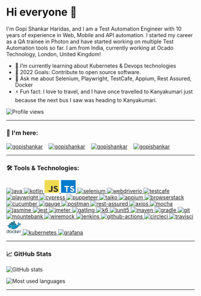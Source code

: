 # Hi everyone 👋

I'm Gopi Shankar Haridas, and I am a Test Automation Engineer with 10 years of experience in Web, Mobile and API automation. I started my career as a QA trainee in Photon and have started working on multiple Test Automation tools so far. I am from India, currently working at Ocado Technology, London, United Kingdom! 

- 🌱 I’m currently learning about Kubernetes & Devops technologies 
- 🥅 2022 Goals: Contribute to open source software. 
- 💬 Ask me about Selenium, Playwright, TestCafe, Appium, Rest Assured, Docker
- ⚡ Fun fact: I love to travel, and I have once travelled to Kanyakumari just because the next bus I saw was heading to Kanyakumari.

![Profile views](https://gpvc.arturio.dev/sharath2106)

---

### 🔗 I'm here:

<a href="https://linkedin.com/in/gopishankar-haridas" target="blank"><img align="center" src="https://raw.githubusercontent.com/rahuldkjain/github-profile-readme-generator/master/src/images/icons/Social/linked-in-alt.svg" alt="gopishankar" height="30" width="40" /></a>
&nbsp;&nbsp;
<a href="https://twitter.com/sharath2106" target="blank"><img align="center" src="https://raw.githubusercontent.com/rahuldkjain/github-profile-readme-generator/master/src/images/icons/Social/twitter.svg" alt="gopishankar" height="30" width="40" /></a>
&nbsp;&nbsp;
<a href="https://medium.com/@gopishankarharidas" target="blank"><img align="center" src="https://user-images.githubusercontent.com/25933070/164998138-7931a556-6925-48b8-b1c7-5d2437088d4d.svg" alt="gopishankar" height="30" width="40" /></a>
&nbsp;&nbsp;
<a href="https://leetcode.com/sharath2106" target="blank"><img align="center" src="https://user-images.githubusercontent.com/25933070/164998241-c0524779-7ddf-40a7-b052-2cfe14b31719.png" alt="gopishankar" height="50" width="50" /></a>


---

### 🛠️ Tools & Technologies:

<p >
<a href="https://www.java.com/" target="_blank"> <img src="https://user-images.githubusercontent.com/25933070/164995070-12e3c0a2-b216-4b87-a581-34501fa4a30a.svg" alt="java" width="40" height="40"/> </a>
<a href="https://kotlinlang.org/" target="_blank"> <img src="https://user-images.githubusercontent.com/25933070/164995917-4ff9a9aa-53f7-41a4-bc74-a1b8f6b99add.svg" alt="kotlin" width="40" height="35"/> </a>
<a href="https://developer.mozilla.org/en-US/docs/Web/JavaScript" target="_blank"> <img src="https://raw.githubusercontent.com/devicons/devicon/master/icons/javascript/javascript-original.svg" alt="javascript" width="40" height="35"/> </a> 
<a href="https://www.typescriptlang.org/" target="_blank"> <img src="https://raw.githubusercontent.com/devicons/devicon/master/icons/typescript/typescript-original.svg" alt="typescript" width="40" height="35"/> </a>
<a href="https://www.selenium.dev" target="_blank"> <img src="https://raw.githubusercontent.com/detain/svg-logos/780f25886640cef088af994181646db2f6b1a3f8/svg/selenium-logo.svg" alt="selenium" width="40" height="40"/> </a>
<a href="https://webdriver.io/" target="_blank"> <img src="https://user-images.githubusercontent.com/25933070/164995918-3c910af3-4fbc-4e9d-b01d-bfaa32cbb49e.png" alt="webdriverio" width="40" height="40"/> </a>
<a href="https://testcafe.io/" target="_blank"> <img src="https://user-images.githubusercontent.com/25933070/164995172-cf9fe5a5-75b9-425f-ae47-a1d9aa4fa938.svg" alt="testcafe" width="40" height="40"/> </a> 
<a href="https://playwright.dev/" target="_blank"> <img src="https://user-images.githubusercontent.com/25933070/164995214-41dccafb-582c-4361-bfa9-edee18440b51.png" alt="playwright" width="40" height="40"/> </a> 
<a href="https://www.cypress.io" target="_blank"> <img src="https://raw.githubusercontent.com/simple-icons/simple-icons/6e46ec1fc23b60c8fd0d2f2ff46db82e16dbd75f/icons/cypress.svg" alt="cypress" width="40" height="40"/> </a> 
<a href="https://github.com/puppeteer/puppeteer" target="_blank"> <img src="https://www.vectorlogo.zone/logos/pptrdev/pptrdev-official.svg" alt="puppeteer" width="40" height="40"/> </a> 
<a href="https://taiko.dev/" target="_blank"> <img src="https://taiko.dev/taiko_logo.11fb147d.svg" alt="taiko" width="40" height="40"/> </a> 
<a href="https://appium.io/" target="_blank"> <img src="https://user-images.githubusercontent.com/25933070/164995752-18dbcde9-d592-4257-bfb7-e1ad42dafb68.svg" alt="appium" width="40" height="40"/> </a>
<a href="https://www.browserstack.com/" target="_blank"> <img src="https://user-images.githubusercontent.com/25933070/164996059-eeca94a4-917b-43cf-92f0-9eda8ba835ce.svg" alt="browserstack" width="40" height="40"/> </a> 
<a href="https://cucumber.io/tools/cucumber-open/" target="_blank"> <img src="https://user-images.githubusercontent.com/25933070/164995768-fe7e47cd-af36-410b-b15a-3c5f91c88c30.svg" alt="cucumber" width="40" height="40"/> </a>
<a href="https://gauge.org/" target="_blank"> <img src="https://user-images.githubusercontent.com/25933070/164995834-70dbe991-3f44-4216-8ac4-44022350db33.svg" alt="gauge" width="40" height="40"/> </a>
<a href="https://postman.com" target="_blank"> <img src="https://www.vectorlogo.zone/logos/getpostman/getpostman-icon.svg" alt="postman" width="40" height="40"/> </a> 
<a href="https://rest-assured.io/" target="_blank"> <img src="https://rest-assured.io/img/name-transparent.png" alt="rest-assured" width="80" height="40"/> </a> 
<a href="https://axios-http.com/" target="_blank"> <img src="https://axios-http.com/assets/logo.svg" alt="axios" width="80" height="40"/> </a> 
<a href="https://mochajs.org" target="_blank"> <img src="https://www.vectorlogo.zone/logos/mochajs/mochajs-icon.svg" alt="mocha" width="40" height="40"/> </a> 
<a href="https://jasmine.github.io/" target="_blank"> <img src="https://www.vectorlogo.zone/logos/jasmine/jasmine-icon.svg" alt="jasmine" width="40" height="40"/> </a> 
<a href="https://jestjs.io" target="_blank"> <img src="https://www.vectorlogo.zone/logos/jestjsio/jestjsio-icon.svg" alt="jest" width="40" height="40"/> </a> 
<a href="https://jmeter.apache.org/" target="_blank"> <img src="https://user-images.githubusercontent.com/25933070/164996396-335d4c0f-ed23-4d14-851d-08b3b1fc842d.svg" alt="jmeter" width="90" height="40"/> </a> 
<a href="https://gatling.io/" target="_blank"> <img src="https://user-images.githubusercontent.com/25933070/164996363-07e788c4-a5f0-42a8-b235-c0d5a146b7c8.svg" alt="gatling" width="40" height="40"/> </a> 
<a href="https://k6.io/" target="_blank"> <img src="https://user-images.githubusercontent.com/25933070/164996569-35481e0e-0d4f-4ab6-ad16-68fc04e1bce9.png" alt="k6" width="40" height="40"/> </a> 
<a href="https://junit.org/junit5/" target="_blank"> <img src="https://junit.org/junit5/assets/img/junit5-logo.png" alt="junit5" width="35" height="35"/> </a> 
<a href="https://maven.apache.org/" target="_blank"> <img src="https://user-images.githubusercontent.com/25933070/164996706-9c3345f7-c965-494f-9f57-19fb457666a5.png" alt="maven" width="80" height="30"/> </a> 
<a href="https://gradle.org/" target="_blank"> <img src="https://user-images.githubusercontent.com/25933070/164996670-84826dec-9a0a-46b9-a5fa-458e4306960f.svg" alt="gradle" width="40" height="40"/> </a> 
<a href="https://git-scm.com/" target="_blank"> <img src="https://www.vectorlogo.zone/logos/git-scm/git-scm-icon.svg" alt="git" width="40" height="40"/> </a> 
<a href="http://www.mbtest.org/" target="_blank"> <img src="https://user-images.githubusercontent.com/25933070/164996051-76575331-2e89-4563-987e-ecd833e02679.png" alt="mountebank" width="40" height="40"/> </a> 
<a href="https://wiremock.org/" target="_blank"> <img src="https://user-images.githubusercontent.com/25933070/164996056-f237df32-59ad-4e24-b9b8-b3891d7f9fae.png" alt="wiremock" width="60" height="30"/> </a> 
<a href="https://www.jenkins.io" target="_blank"> <img src="https://www.vectorlogo.zone/logos/jenkins/jenkins-icon.svg" alt="jenkins" width="40" height="40"/> </a> 
<a href="https://github.com/features/actions" target="_blank"> <img src="https://user-images.githubusercontent.com/25933070/164996159-e06a171b-fe0d-40a5-aaa1-39218138774c.svg" alt="github-actions" width="40" height="40"/> </a> 
<a href="https://circleci.com" target="_blank"> <img src="https://www.vectorlogo.zone/logos/circleci/circleci-icon.svg" alt="circleci" width="40" height="40"/> </a> 
<a href="https://travis-ci.org" target="_blank"> <img src="https://www.vectorlogo.zone/logos/travis-ci/travis-ci-icon.svg" alt="travisci" width="40" height="40"/> </a> 
<a href="https://www.docker.com/" target="_blank"> <img src="https://raw.githubusercontent.com/devicons/devicon/master/icons/docker/docker-original-wordmark.svg" alt="docker" width="40" height="40"/> </a> 
<a href="https://kubernetes.io" target="_blank"> <img src="https://www.vectorlogo.zone/logos/kubernetes/kubernetes-icon.svg" alt="kubernetes" width="40" height="40"/> </a> 
<a href="https://grafana.com" target="_blank"> <img src="https://www.vectorlogo.zone/logos/grafana/grafana-icon.svg" alt="grafana" width="40" height="40"/> </a> 
</p>

---

### 📈 GitHub Stats
![GitHub stats](https://github-readme-stats.vercel.app/api?username=sharath2106&show_icons=true)

![Most used languages](https://github-readme-stats.vercel.app/api/top-langs/?username=sharath2106&layout=compact)

---

 
